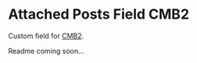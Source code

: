 Attached Posts Field CMB2
==================

Custom field for [CMB2](https://github.com/WebDevStudios/CMB2).

Readme coming soon...